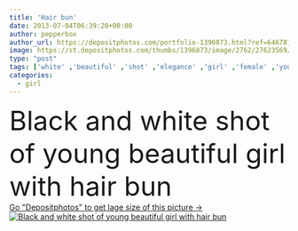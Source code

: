 ```yaml
---
title: 'Hair bun'
date: 2013-07-04T06:39:20+00:00
author: pepperbox
author_url: https://depositphotos.com/portfolio-1396873.html?ref=64678756
image: https://st.depositphotos.com/thumbs/1396873/image/2762/27623569/api_thumb_450.jpg?forcejpeg=true
type: "post"
tags: ['white' ,'beautiful' ,'shot' ,'elegance' ,'girl' ,'female' ,'young' ,'beauty' ,'model' ,'femininity' ,'fresh' ,'hair' ,'black' ,'retro' ,'vintage' ,'eyes' ,'fashion' ,'cat' ,'pretty' ,'glamour' ,'lovely' ,'woman' ,'fingers' ,'with' ,'make up' ,'makeup' ,'neck' ,'hairdo' ,'hairstyle' ,'long' ,'profile' ,'in' ,'attractive' ,'bun' ,'sensual' ,'shocked' ,'seductive' ,'slim' ,'of' ,'mono' ,'allure' ,'a' ,'and' ,'ladies' ,'glamorous' ,'sixties' ,'tempo' ,'anorexia' ,'chica' ,'gob' ]
categories: 
  - girl
---
```

<div aling="center">
            <font size="60"> Black and white shot of young beautiful girl with hair bun</font>   
</div>
<div>
    <a href='https://st.depositphotos.com/thumbs/1396873/image/2762/27623569/api_thumb_450.jpg?forcejpeg=true?ref=64678756' target=_blank > Go "Depositphotos" to get lage size of this picture ->
        <img href='https://st.depositphotos.com/thumbs/1396873/image/2762/27623569/api_thumb_450.jpg?forcejpeg=true?ref=64678756' src='https://st.depositphotos.com/1396873/2762/i/950/depositphotos_27623569-stock-photo-hair-bun.jpg?forcejpeg=true' alt='Black and white shot of young beautiful girl with hair bun' >
    </a>
</div>
